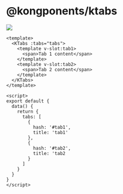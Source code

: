 # @kongponents/ktabs

[![](https://img.shields.io/npm/v/@kongponents/ktabs.svg?style=flat-square)](https://www.npmjs.com/package/@kongponents/ktabs)

```vue
<template>
  <KTabs :tabs="tabs">
    <template v-slot:tab1>
      <span>Tab 1 content</span>
    </template>
    <template v-slot:tab2>
      <span>Tab 2 content</span>
    </template>
  </KTabs>
</template>

<script>
export default {
  data() {
    return {
      tabs: [
        {
          hash: '#tab1', 
          title: 'tab1'
        },
        {
          hash: '#tab2',
          title: 'tab2
        }
      ]
    }
  }
}
</script>
```
